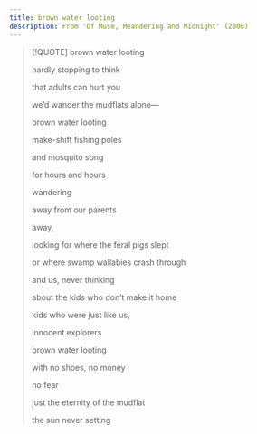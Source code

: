 ```yaml
---
title: brown water looting
description: From 'Of Muse, Meandering and Midnight' (2000)
---
```


> [!QUOTE] brown water looting
> 
> hardly stopping to think
> 
> that adults can hurt you
> 
> we’d wander the mudflats alone—
> 
> brown water looting
> 
> make-shift fishing poles
> 
> and mosquito song
> 
> for hours and hours
> 
> wandering
> 
> away from our parents
> 
> away,
> 
> looking for where the feral pigs slept
> 
> or where swamp wallabies crash through
> 
> and us, never thinking
> 
> about the kids who don’t make it home
> 
> kids who were just like us,
> 
> innocent explorers
> 
> brown water looting
> 
> with no shoes, no money
> 
> no fear
> 
> 
> 
> just the eternity of the mudflat
> 
> the sun never setting

